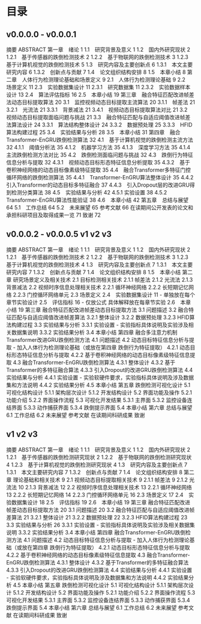 # 目录
## v0.0.0.0 - v0.0.0.1
摘要
ABSTRACT
第一章　绪论	1
1.1　研究背景及意义	1
1.2　国内外研究现状	2
1.2.1　基于传感器的跌倒检测技术	2
1.2.2　基于物联网的跌倒检测技术	3
1.2.3　基于计算机视觉的跌倒检测技术	5
1.3　研究内容及主要创新点	6
1.3.1　本文主要研究内容	6
1.3.2　创新点与贡献	7
1.4　论文组织结构安排	8
1.5　本章小结	8
第二章　人体行为检测理论基础和场景定义	9
2.1　人体行为检测理论基础	9
2.2　场景定义	11
2.3　实验数据集设计	11
2.3.1　研究数据集	11
2.3.2　实验数据样本设计	13
2.4　算法评估指标	16
2.5　本章小结	19
第三章　融合特征匹配改进帧差法动态目标提取算法	20
3.1　监控视频动态目标提取主流算法	20
3.1.1　帧差法	21
3.2.1　光流法	21
3.3.1　背景减法	21
3.4.1　视频动态目标提取算法对比	21
3.2　视频动态目标提取面临问题与挑战	21
3.3　融合特征匹配与自适应阈值改进帧差法算法设计	24
3.3.1　算法结构整体设计	24
3.3.2　数据预处理	25
3.3.3　HFID算法构建过程	25
3.4　实验结果与分析	28
3.5　本章小结	31
第四章　融合Transformer-EnGRU跌倒检测算法	32
4.1　基于计算机视觉的跌倒检测主流方法	32
4.1.1　阈值分析法	35
4.1.2　机器学习方法	35
4.1.3　深度学习方法	35
4.1.4　主流跌倒检测方法对比	35
4.2　跌倒检测面临问题与挑战	32
4.3　跌倒行为特征信息分析与提取	32
4.3.1　视频动态目标形态特征信息分析提取	35
4.3.2　基于卷积神经网络的动态目标像素级特征提取	35
4.4　融合Transformer多特征门控循环网络的跌倒检测算法	35
4.4.1　Transformer-EnGRU算法整体设计	35
4.4.2　引入Transformer的动态目标多特征融合	37
4.4.3　引入Dropout层的改进GRU得到检测分类算法	38
4.5　实验结果与分析	42
4.5.1  实验设置	38
4.5.2  Transformer-EnGRU算法性能验证	38
4.6　本章小结	42
第五章　总结与展望	64
5.1　工作总结	64
5.2　未来展望	65
参考文献	66
在读期间公开发表的论文和承担科研项目及取得成果一览	71
致谢	72
## v0.0.0.2 - v0.0.0.5 v1 v2 v3
摘要
ABSTRACT
第一章　绪论	1
1.1　研究背景及意义	1
1.2　国内外研究现状	2
1.2.1　基于传感器的跌倒检测技术	2
1.2.2　基于物联网的跌倒检测技术	3
1.2.3　基于计算机视觉的跌倒检测技术	4
1.3　研究内容及主要创新点	7
1.3.1　本文主要研究内容	7
1.3.2　创新点与贡献	7
1.4　论文组织结构安排	8
1.5　本章小结
第二章 研究场景定义及相关技术
2.1 目标检测相关技术
2.1.1 帧差法
2.1.2 光流法
2.1.3 背景减法
2.2 视频时序信息处理相关技术
2.2.1 循环神经网络
2.2.2 长短期记忆网络
2.2.3 门控循环网络单元
2.3 场景定义
2.4　实验数据集设计	11 - 单独放在每个章节实验设计
2.5　评估指标	16 - 仅放公式 具体解释放在每章节实验
2.6　本章小结	19
第三章 融合特征匹配改进帧差动态目标提取方法
3.1 问题描述
3.2 融合特征匹配与自适应阈值改进帧差算法
3.2.1 整体设计
3.2.2 数据预处理
3.2.3 HFID算法构建过程
3.3 实验结果与分析
3.3.1 实验设置 - 实验指标具体说明及实验涉及相关数据集说明
3.3.2 实验结果分析
3.4 本章小结
第四章 融合多注意力机制Transformer改进GRU跌倒检测方法
4.1 问题描述
4.2 动态目标特征信息分析与提取 - 加入人体行为检测理论基础（或放在第四章 跌倒行为特征提取）
4.2.1 动态目标形态特征信息分析与提取
4.2.2 基于卷积神经网络的动态目标像素级特征信息提取
4.3 融合Transformer-EnGRU跌倒检测算法
4.3.1 整体设计
4.3.2 基于Transformer的多特征融合算法
4.3.3 引入Dropout的改进GRU跌倒检测算法
4.4 实验结果与分析
4.4.1 实验设置 - 实验软硬件要求，实验指标具体说明及涉及数据集和方法说明
4.4.2 实验结果分析
4.5 本章小结
第五章 跌倒检测可视化设计
5.1 可视化结构设计
5.1.1 架构层次设计
5.1.2 开发结构设计
5.2 界面功能及操作
5.2.1 功能介绍
5.2.2 界面操作流程
5.3 可视化开发结果
5.3.1 主界面
5.3.2 监控设备连结界面
5.3.3 动作捕获界面
5.3.4 跌倒提示界面
5.4 本章小结
第六章 总结与展望
6.1 工作总结
6.2 未来展望
参考文献
在读期间科研成果
致谢

## v1 v2 v3
摘要
ABSTRACT
第一章　绪论	1
1.1　研究背景及意义	1
1.2　国内外研究现状	2
1.2.1　基于传感器的跌倒检测研究现状	2
1.2.2　基于物联网的跌倒检测研究现状	4
1.2.3　基于计算机视觉的跌倒检测研究现状	4
1.3　研究内容及主要创新点	7
1.3.1　本文主要研究内容	7
1.3.2　创新点与贡献	7
1.4　论文组织结构安排	8
第二章 理论基础和相关技术 9
2.1 视频动态目标提取相关技术 9
2.1.1 帧差法 9
2.1.2 光流法 10
2.1.3 背景减法 12
2.2 视频时序信息处理相关技术 13
2.2.1 循环神经网络 13
2.2.2 长短期记忆网络 14
2.2.3 门控循环网络单元 16
2.3 场景定义 17
2.4　实验数据集设计 18
2.5　评估指标 19
2.6　本章小结 19
第三章 融合特征匹配改进帧差动态目标提取方法 20
3.1 问题描述 20
3.2 融合特征匹配与自适应阈值改进帧差算法 21
3.2.1 整体设计 21
3.2.2 数据预处理 22
3.2.3 HFID算法构建过程 23
3.3 实验结果与分析 26
3.3.1 实验设置 - 实验指标具体说明及实验涉及相关数据集说明
3.3.2 实验结果分析
3.4 本章小结
第四章 融合Transformer-EnGRU跌倒检测方法
4.1 问题描述
4.2 动态目标特征信息分析与提取 - 加入人体行为检测理论基础（或放在第四章 跌倒行为特征提取）
4.2.1 动态目标形态特征信息分析与提取
4.2.2 基于卷积神经网络的动态目标像素级特征信息提取
4.3 融合Transformer-EnGRU跌倒检测算法
4.3.1 整体设计
4.3.2 基于Transformer的多特征融合算法
4.3.3 引入Dropout的改进GRU跌倒检测算法
4.4 实验结果与分析
4.4.1 实验设置 - 实验软硬件要求，实验指标具体说明及涉及数据集和方法说明
4.4.2 实验结果分析
4.5 本章小结
第五章 跌倒检测可视化设计
5.1 可视化结构设计
5.1.1 架构层次设计
5.1.2 开发结构设计
5.2 界面功能及操作
5.2.1 功能介绍
5.2.2 界面操作流程
5.3 可视化开发结果
5.3.1 主界面
5.3.2 监控设备连结界面
5.3.3 动作捕获界面
5.3.4 跌倒提示界面
5.4 本章小结
第六章 总结与展望
6.1 工作总结
6.2 未来展望
参考文献
在读期间科研成果
致谢
